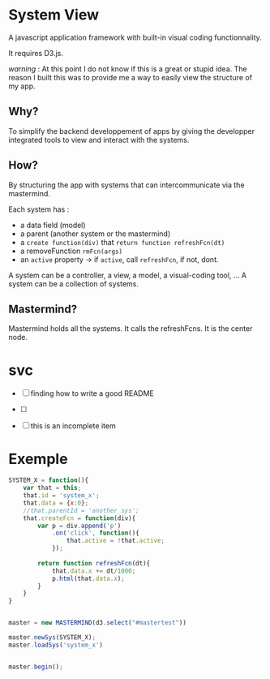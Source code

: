 # System View
A javascript application framework with built-in visual coding functionnality.

It requires D3.js.

*warning* : At this point I do not know if this is a great or stupid idea. The reason I built this was to provide me a way to easily view the structure of my app.


## Why?
To simplify the backend developpement of apps by giving the developper integrated tools to view and interact with the systems. 


## How?
By structuring the app with systems that can intercommunicate via the mastermind.

Each system has :
* a data field (model)
* a parent (another system or the mastermind)
* a `create function(div)` that `return function refreshFcn(dt)`
* a removeFunction `rmFcn(args)`
* an `active` property -> if `active`, call `refreshFcn`, if not, dont.

A system can be a controller, a view, a model, a visual-coding tool, ...
A system can be a collection of systems.


## Mastermind?
Mastermind holds all the systems.
It calls the refreshFcns.
It is the center node.


# svc
- [ ] finding how to write a good README
- [ ]
- [ ] this is an incomplete item



# Exemple
```javascript
SYSTEM_X = function(){
	var that = this;
	that.id = 'system_x';
	that.data = {x:0};
	//that.parentId = 'another_sys';
	that.createFcn = function(div){
	  	var p = div.append('p')
	  		.on('click', function(){
	  			that.active = !that.active;
	  		});
	  	
		return function refreshFcn(dt){
			that.data.x += dt/1000;
			p.html(that.data.x);
		}
	}
}


master = new MASTERMIND(d3.select("#mastertest"))

master.newSys(SYSTEM_X);
master.loadSys('system_x')


master.begin();

```
